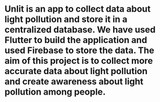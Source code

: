 # Unlit is an app to collect data about light pollution and store it in a centralized database. We have used Flutter to build the application and used Firebase to store the data. The aim of this project is to collect more accurate data about light pollution and create awareness about light pollution among people.
